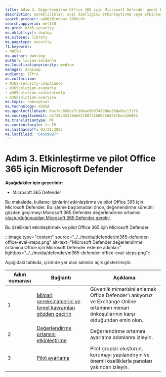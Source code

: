 ```yaml
---
title: Adım 3. Değerlendirme Office 365 için Microsoft Defender genel bakış
description: Gereklilikler, eval özelliğini etkinleştirme veya etkinleştirme ve pilot ayarlama gibi MDO pilotlarını ayarlama adımlarını öğrenmek için bu genel bakışı kullanın.
search.product: eADQiWindows 10XVcnh
search.appverid: met150
ms.prod: m365-security
ms.mktglfcycl: deploy
ms.sitesec: library
ms.pagetype: security
f1.keywords:
- NOCSH
ms.author: dansimp
author: lovina-saldanha
ms.localizationpriority: medium
manager: dansimp
audience: ITPro
ms.collection:
- M365-security-compliance
- m365solution-scenario
- m365solution-evalutatemtp
- m365solution-overview
ms.topic: conceptual
ms.technology: m365d
ms.openlocfilehash: 6acfec658ee7c104ae58974390ba39da8bc171f9
ms.sourcegitcommit: a4729532278de62f80f2160825d446f6ecd36995
ms.translationtype: MT
ms.contentlocale: tr-TR
ms.lasthandoff: 03/31/2022
ms.locfileid: "64569897"
---
```

# <a name="step-3-enable-and-pilot-microsoft-defender-for-office-365"></a>Adım 3. Etkinleştirme ve pilot Office 365 için Microsoft Defender

**Aşağıdakiler için geçerlidir:**
- Microsoft 365 Defender

Bu makalede, kullanıcı izinlerini etkinleştirme ve pilot Office 365 için Microsoft Defender. Bu işleme başlamadan önce, değerlendirme sürecini gözden geçirmeyi Microsoft 365 Defender değerlendirme ortamını [oluşturduğunuzdan Microsoft 365 Defender gerekir](eval-create-eval-environment.md).[](eval-overview.md) 
<br>

Bu özellikleri etkinleştirmek ve pilot Office 365 için Microsoft Defender.

:::image type="content" source="../../media/defender/m365-defender-office-eval-steps.png" alt-text="Microsoft Defender değerlendirme ortamına Office için Microsoft Defender ekleme adımları" lightbox="../../media/defender/m365-defender-office-eval-steps.png":::

Aşağıdaki tabloda, çizimde yer alan adımlar açık gösterilmiştir.

| Adım numarası | Bağlantı  |Açıklama  |
|---------|---------|---------|
|1|[Mimari gereksinimlerini ve temel kavramları gözden geçirin](eval-defender-office-365-architecture.md)    | Güvenlik mimarisini anlamak Office Defender'ı anlıyoruz ve Exchange Online ortamının mimari önkoşullarının karşı olduğundan emin olun.       |
|2|[Değerlendirme ortamını etkinleştirme](eval-defender-office-365-enable-eval.md)     |   Değerlendirme ortamını ayarlama adımlarını izleyin.      |
|3|[Pilot ayarlama ](eval-defender-office-365-pilot.md)    |    Pilot gruplar oluşturun, korumayı yapılandıryın ve önemli özelliklerle panoları yakından izleyin.     |


